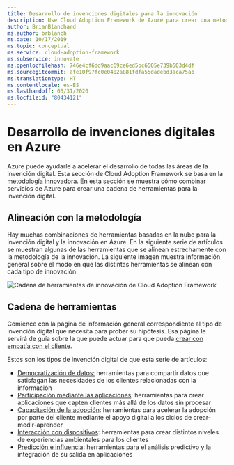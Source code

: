 ```yaml
---
title: Desarrollo de invenciones digitales para la innovación
description: Use Cloud Adoption Framework de Azure para crear una metodología innovadora y una cadena de herramientas para invenciones digitales.
author: BrianBlanchard
ms.author: brblanch
ms.date: 10/17/2019
ms.topic: conceptual
ms.service: cloud-adoption-framework
ms.subservice: innovate
ms.openlocfilehash: 746e4cf6dd9aac69ce6ed5bc6505e739b503d4df
ms.sourcegitcommit: afe10f97fc0e0402a881fdfa55dadebd3aca75ab
ms.translationtype: HT
ms.contentlocale: es-ES
ms.lasthandoff: 03/31/2020
ms.locfileid: "80434121"
---
```

# <a name="develop-digital-inventions-in-azure"></a>Desarrollo de invenciones digitales en Azure

Azure puede ayudarle a acelerar el desarrollo de todas las áreas de la invención digital. Esta sección de Cloud Adoption Framework se basa en la [metodología innovadora](../considerations/index.md). En esta sección se muestra cómo combinar servicios de Azure para crear una cadena de herramientas para la invención digital.

## <a name="alignment-to-the-methodology"></a>Alineación con la metodología

Hay muchas combinaciones de herramientas basadas en la nube para la invención digital y la innovación en Azure. En la siguiente serie de artículos se muestran algunas de las herramientas que se alinean estrechamente con la metodología de la innovación. La siguiente imagen muestra información general sobre el modo en que las distintas herramientas se alinean con cada tipo de innovación.

![Cadena de herramientas de innovación de Cloud Adoption Framework](../../_images/innovate/innovate-toolchain.png)

## <a name="toolchain"></a>Cadena de herramientas

Comience con la página de información general correspondiente al tipo de invención digital que necesita para probar su hipótesis. Esa página le servirá de guía sobre la que puede actuar para que pueda [crear con empatía con el cliente](../considerations/build.md).

Estos son los tipos de invención digital de que esta serie de artículos:

- [Democratización de datos:](./data.md) herramientas para compartir datos que satisfagan las necesidades de los clientes relacionadas con la información
- [Participación mediante las aplicaciones](./apps.md): herramientas para crear aplicaciones que capten clientes más allá de los datos sin procesar
- [Capacitación de la adopción](./ci-cd.md): herramientas para acelerar la adopción por parte del cliente mediante el apoyo digital a los ciclos de crear-medir-aprender
- [Interacción con dispositivos](./devices.md): herramientas para crear distintos niveles de experiencias ambientales para los clientes
- [Predicción e influencia](./predict.md): herramientas para el análisis predictivo y la integración de su salida en aplicaciones
